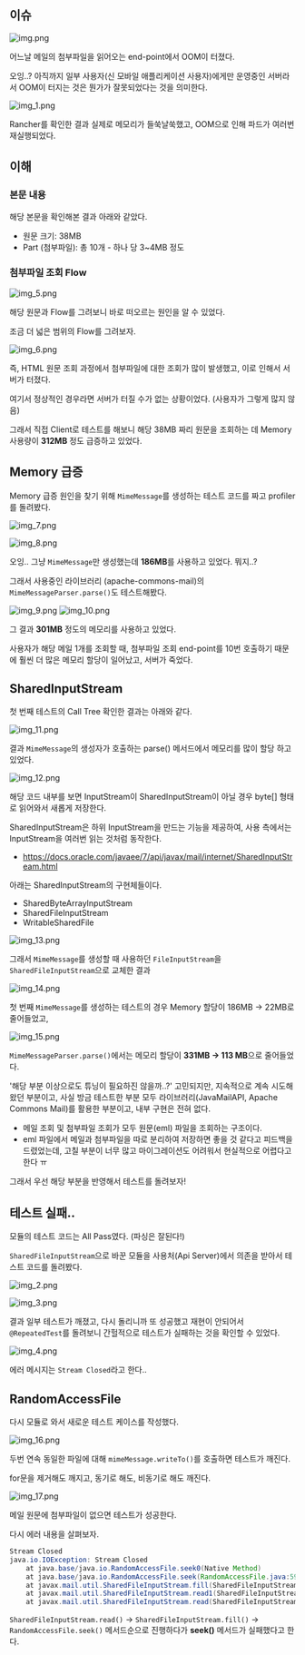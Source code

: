 ## 이슈

![img.png](img.png)

어느날 메일의 첨부파일을 읽어오는 end-point에서 OOM이 터졌다.

오잉..? 아직까지 일부 사용자(신 모바일 애플리케이션 사용자)에게만 운영중인 서버라서 OOM이 터지는 것은 뭔가가 잘못되었다는 것을 의미한다.

![img_1.png](img_1.png)

Rancher를 확인한 결과 실제로 메모리가 들쑥날쑥했고, OOM으로 인해 파드가 여러번 재실행되었다.

## 이해

### 본문 내용

해당 본문을 확인해본 결과 아래와 같았다.
- 원문 크기: 38MB
- Part (첨부파일): 총 10개 - 하나 당 3~4MB 정도

### 첨부파일 조회 Flow

![img_5.png](img_5.png)

해당 원문과 Flow를 그려보니 바로 떠오르는 원인을 알 수 있었다.

조금 더 넓은 범위의 Flow를 그려보자.

![img_6.png](img_6.png)

즉, HTML 원문 조회 과정에서 첨부파일에 대한 조회가 많이 발생했고, 이로 인해서 서버가 터졌다.

여기서 정상적인 경우라면 서버가 터질 수가 없는 상황이었다. (사용자가 그렇게 많지 않음)

그래서 직접 Client로 테스트를 해보니 해당 38MB 짜리 원문을 조회하는 데 Memory 사용량이 **312MB** 정도 급증하고 있었다.

## Memory 급증

Memory 급증 원인을 찾기 위해 `MimeMessage`를 생성하는 테스트 코드를 짜고 profiler를 돌려봤다.

![img_7.png](img_7.png)

![img_8.png](img_8.png)

오잉.. 그냥 `MimeMessage`만 생성했는데 **186MB**를 사용하고 있었다. 뭐지..?

그래서 사용중인 라이브러리 (apache-commons-mail)의 `MimeMessageParser.parse()`도 테스트해봤다.

![img_9.png](img_9.png)
![img_10.png](img_10.png)

그 결과 **301MB** 정도의 메모리를 사용하고 있었다.

사용자가 해당 메일 1개를 조회할 때, 첨부파일 조회 end-point를 10번 호출하기 때문에 훨씬 더 많은 메모리 할당이 일어났고, 서버가 죽었다.

## SharedInputStream

첫 번째 테스트의 Call Tree 확인한 결과는 아래와 같다.

![img_11.png](img_11.png)

결과 `MimeMessage`의 생성자가 호출하는 parse() 메서드에서 메모리를 많이 할당 하고 있었다.

![img_12.png](img_12.png)

해당 코드 내부를 보면 InputStream이 SharedInputStream이 아닐 경우 byte[] 형태로 읽어와서 새롭게 저장한다.

SharedInputStream은 하위 InputStream을 만드는 기능을 제공하여, 사용 측에서는 InputStream을 여러번 읽는 것처럼 동작한다.
- https://docs.oracle.com/javaee/7/api/javax/mail/internet/SharedInputStream.html

아래는 SharedInputStream의 구현체들이다.
- SharedByteArrayInputStream
- SharedFileInputStream
- WritableSharedFile

![img_13.png](img_13.png)

그래서 `MimeMessage`를 생성할 때 사용하던 `FileInputStream`을 `SharedFileInputStream`으로 교체한 결과

![img_14.png](img_14.png)

첫 번째 `MimeMessage`를 생성하는 테스트의 경우 Memory 할당이 186MB -> 22MB로 줄어들었고,

![img_15.png](img_15.png)

`MimeMessageParser.parse()`에서는 메모리 할당이 **331MB -> 113 MB**으로 줄어들었다.

'해당 부분 이상으로도 튜닝이 필요하진 않을까..?' 고민되지만, 지속적으로 계속 시도해왔던 부분이고,
사실 방금 테스트한 부분 모두 라이브러리(JavaMailAPI, Apache Commons Mail)를 활용한 부분이고, 내부 구현은 전혀 없다.

- 메일 조회 및 첨부파일 조회가 모두 원문(eml) 파일을 조회하는 구조이다.
- eml 파일에서 메일과 첨부파일을 따로 분리하여 저장하면 좋을 것 같다고 피드백을 드렸었는데, 고칠 부분이 너무 많고 마이그레이션도 어려워서 현실적으로 어렵다고 한다 ㅠ

그래서 우선 해당 부분을 반영해서 테스트를 돌려보자!

## 테스트 실패..

모듈의 테스트 코드는 All Pass였다. (파싱은 잘된다!)

`SharedFileInputStream`으로 바꾼 모듈을 사용처(Api Server)에서 의존을 받아서 테스트 코드를 돌려봤다.

![img_2.png](img_2.png)

![img_3.png](img_3.png)

결과 일부 테스트가 깨졌고, 다시 돌리니까 또 성공했고 재현이 안되어서 `@RepeatedTest`를 돌려보니 간헐적으로 테스트가 실패하는 것을 확인할 수 있었다.

![img_4.png](img_4.png)

에러 메시지는 `Stream Closed`라고 한다..

## RandomAccessFile

다시 모듈로 와서 새로운 테스트 케이스를 작성했다.

![img_16.png](img_16.png)

두번 연속 동일한 파일에 대해 `mimeMessage.writeTo()`를 호출하면 테스트가 깨진다.

for문을 제거해도 깨지고, 동기로 해도, 비동기로 해도 깨진다.

![img_17.png](img_17.png)

메일 원문에 첨부파일이 없으면 테스트가 성공한다.

다시 에러 내용을 살펴보자.

```java
Stream Closed
java.io.IOException: Stream Closed
	at java.base/java.io.RandomAccessFile.seek0(Native Method)
	at java.base/java.io.RandomAccessFile.seek(RandomAccessFile.java:591)
	at javax.mail.util.SharedFileInputStream.fill(SharedFileInputStream.java:257)
	at javax.mail.util.SharedFileInputStream.read1(SharedFileInputStream.java:300)
	at javax.mail.util.SharedFileInputStream.read(SharedFileInputStream.java:339)
```

`SharedFileInputStream.read()` -> `SharedFileInputStream.fill()` -> `RandomAccessFile.seek()` 메서드순으로 진행하다가 **seek()** 메서드가 실패했다고 한다.


